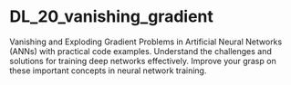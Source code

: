 # DL_20_vanishing_gradient
Vanishing and Exploding Gradient Problems in Artificial Neural Networks (ANNs) with practical code examples. Understand the challenges and solutions for training deep networks effectively. Improve your grasp on these important concepts in neural network training. 
